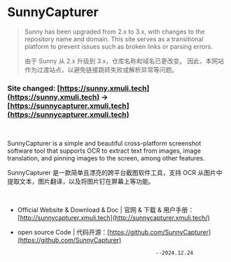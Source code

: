 # SunnyCapturer 

> Sunny has been upgraded from 2.x to 3.x, with changes to the repository name and domain. This site serves as a transitional platform to prevent issues such as broken links or parsing errors.
> 
> 由于 Sunny 从 2.x 升级到 3.x，仓库名称和域名已更改变。 因此，本网站作为过渡站点，以避免链接跳转失败或解析异常等问题。

### Site changed: [https://sunny.xmuli.tech](https://sunny.xmuli.tech) → [https://sunnycapturer.xmuli.tech](https://sunnycapturer.xmuli.tech)

<br>

SunnyCapturer is a simple and beautiful cross-platform screenshot software tool that supports OCR to extract text from images, image translation, and pinning images to the screen, among other features.

SunnyCapturer 是一款简单且漂亮的跨平台截图软件工具，支持 OCR 从图片中提取文本，图片翻译，以及将图片钉在屏幕上等功能。

<br>

- Official Website & Download  & Doc | 官网 & 下载 & 用户手册：[http://sunnycapturer.xmuli.tech](http://sunnycapturer.xmuli.tech/)

- open source Code | 代码开源：[https://github.com/SunnyCapturer](https://github.com/SunnyCapturer)


                                                  --2024.12.24